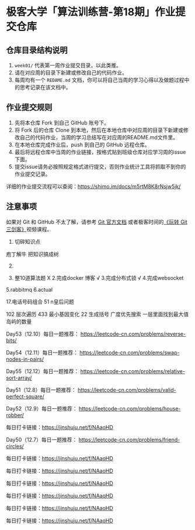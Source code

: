 # 极客大学「算法训练营-第18期」作业提交仓库



## 仓库目录结构说明

1. `week01/` 代表第一周作业提交目录，以此类推。
2. 请在对应周的目录下新建或修改自己的代码作业。
2. 每周均有一个 `REDAME.md` 文档，你可以将自己当周的学习心得以及做题过程中的思考记录在该文档中。

## 作业提交规则

1. 先将本仓库 Fork 到自己 GitHub 账号下。
2. 将 Fork 后的仓库 Clone 到本地，然后在本地仓库中对应周的目录下新建或修改自己的代码作业，当周的学习总结写在对应周的README.md文件里。
3. 在本地仓库完成作业后，push 到自己的 GitHub 远程仓库。
4. 最后将远程仓库中当周的作业链接，按格式贴到班级仓库对应学习周的issue下面。
5. 提交issue请务必按照规定格式进行提交，否则作业统计工具将抓取不到你的作业提交记录。 

详细的作业提交流程可以查阅：https://shimo.im/docs/m5rtM8K8rNsjw5jk/ 


## 注意事项

 如果对 Git 和 GitHub 不太了解，请参考 [Git 官方文档](https://git-scm.com/book/zh/v2) 或者极客时间的[《玩转 Git 三剑客》](https://time.geekbang.org/course/intro/145)视频课程。

1. 切碎知识点

庖丁解牛 把知识搞成树

2. 


1. 整10道算法题 X
2.完成docker 博客 √
3.完成分布式锁 √
4.完成websocket

5.rabbitmq
6.actual


17.电话号码组合
51 n皇后问题


102 层次遍历
433 最小基因变化
22 生成括号 广度优先搜索
一层里面找到最大值
岛屿的数量

Day53（12.10）每日一题推荐：
https://leetcode-cn.com/problems/reverse-bits/

Day54（12.11）每日一题推荐：
https://leetcode-cn.com/problems/swap-nodes-in-pairs/

Day55（12.12）每日一题推荐：
https://leetcode-cn.com/problems/relative-sort-array/

Day51（12.8）每日一题推荐：
https://leetcode-cn.com/problems/valid-perfect-square/

Day52（12.9）每日一题推荐：
https://leetcode-cn.com/problems/house-robber/

每日打卡链接：https://jinshuju.net/f/NAaoHD

Day50（12.7）每日一题推荐：
https://leetcode-cn.com/problems/friend-circles/





每日打卡链接：https://jinshuju.net/f/NAaoHD



每日打卡链接：https://jinshuju.net/f/NAaoHD



每日打卡链接：https://jinshuju.net/f/NAaoHD



每日打卡链接：https://jinshuju.net/f/NAaoHD



每日打卡链接：https://jinshuju.net/f/NAaoHD


每日打卡链接：https://jinshuju.net/f/NAaoHD






















